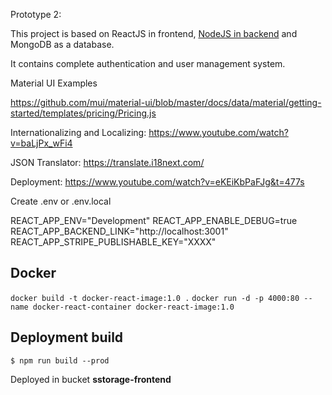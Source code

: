 Prototype 2: 

This project is based on ReactJS in frontend, [NodeJS in backend](https://github.com/bug-tracker-software/bts-be-prototype-2) and MongoDB as a database.

It contains complete authentication and user management system.


Material UI Examples

https://github.com/mui/material-ui/blob/master/docs/data/material/getting-started/templates/pricing/Pricing.js

Internationalizing and Localizing:
https://www.youtube.com/watch?v=baLjPx_wFi4

JSON Translator:
https://translate.i18next.com/

Deployment:
https://www.youtube.com/watch?v=eKEiKbPaFJg&t=477s


Create .env or .env.local

REACT_APP_ENV="Development"
REACT_APP_ENABLE_DEBUG=true
REACT_APP_BACKEND_LINK="http://localhost:3001"
REACT_APP_STRIPE_PUBLISHABLE_KEY="XXXX"

## Docker
```docker build -t docker-react-image:1.0 .```
```docker run -d -p 4000:80 --name docker-react-container docker-react-image:1.0```

## Deployment build
```$ npm run build --prod```

Deployed in bucket **sstorage-frontend**